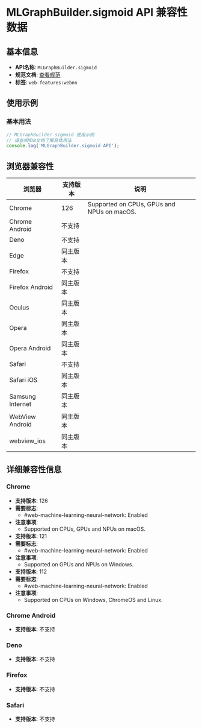 # MLGraphBuilder.sigmoid API 兼容性数据

## 基本信息

- **API名称**: `MLGraphBuilder.sigmoid`
- **规范文档**: [查看规范](https://www.w3.org/TR/webnn/#api-mlgraphbuilder-sigmoid-method)
- **标签**: `web-features:webnn`

## 使用示例

### 基本用法

```javascript
// MLGraphBuilder.sigmoid 使用示例
// 请查阅MDN文档了解具体用法
console.log('MLGraphBuilder.sigmoid API');
```

## 浏览器兼容性

| 浏览器 | 支持版本 | 说明 |
|--------|----------|------|
| Chrome | 126 | Supported on CPUs, GPUs and NPUs on macOS. |
| Chrome Android | 不支持 |  |
| Deno | 不支持 |  |
| Edge | 同主版本 |  |
| Firefox | 不支持 |  |
| Firefox Android | 同主版本 |  |
| Oculus | 同主版本 |  |
| Opera | 同主版本 |  |
| Opera Android | 同主版本 |  |
| Safari | 不支持 |  |
| Safari iOS | 同主版本 |  |
| Samsung Internet | 同主版本 |  |
| WebView Android | 同主版本 |  |
| webview_ios | 同主版本 |  |

## 详细兼容性信息

### Chrome

- **支持版本**: 126
- **需要标志**: 
  - #web-machine-learning-neural-network: Enabled
- **注意事项**:
  - Supported on CPUs, GPUs and NPUs on macOS.
- **支持版本**: 121
- **需要标志**: 
  - #web-machine-learning-neural-network: Enabled
- **注意事项**:
  - Supported on GPUs and NPUs on Windows.
- **支持版本**: 112
- **需要标志**: 
  - #web-machine-learning-neural-network: Enabled
- **注意事项**:
  - Supported on CPUs on Windows, ChromeOS and Linux.

### Chrome Android

- **支持版本**: 不支持

### Deno

- **支持版本**: 不支持

### Firefox

- **支持版本**: 不支持

### Safari

- **支持版本**: 不支持

